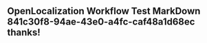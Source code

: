 <properties
ms.topic="hero-topic"
ms.test1="hero-topic"
ms.test2="test"/>

## OpenLocalization Workflow Test MarkDown 841c30f8-94ae-43e0-a4fc-caf48a1d68ec thanks!
